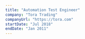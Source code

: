 ```yaml
---
title: "Automation Test Engineer"
company: "Tora Trading"
companyUrl: "https://tora.com"
startDate: "Jul 2018"
endDate: "Jan 2011"
---
```

